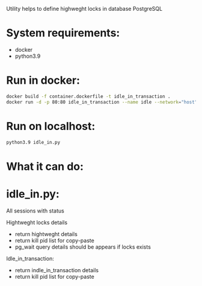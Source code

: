 Utility helps to define highweght locks in database PostgreSQL
# System requirements:

- docker 
- python3.9

# Run in docker:
```bash
docker build -f container.dockerfile -t idle_in_transaction .
docker run -d -p 80:80 idle_in_transaction --name idle --network="host"
```

# Run on localhost:
```bash
python3.9 idle_in.py
```

# What it can do:
# idle_in.py:
All sessions with status

Hightweght locks details

  - return hightweght details
  - return kill pid list for copy-paste
  - pg_wait query details should be appears if locks exists

Idle_in_transaction:

  - return indle_in_transaction details
  - return kill pid list for copy-paste
